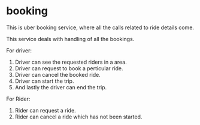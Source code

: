 # booking

This is uber booking service, where all the calls related to ride details come.


This service deals with handling of all the bookings.

For driver:

  1. Driver can see the requested riders in a area.
  2. Driver can request to book a perticular ride.
  3. Driver can cancel the booked ride.
  4. Driver can start the trip.
  5. And lastly the driver can end the trip.
  
For Rider:

  1. Rider can request a ride.
  2. Rider can cancel a ride which has not been started.
